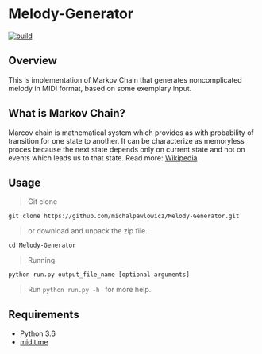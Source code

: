 # Melody-Generator

[![build](https://img.shields.io/appveyor/ci/gruntjs/grunt.svg)](https://github.com/michalpawlowicz/Melody-Generator)

## Overview
This is implementation of Markov Chain that generates noncomplicated melody in MIDI format, based on some exemplary input.

## What is Markov Chain?
Marcov chain is mathematical system which provides as with probability of transition for one state to another. It can be characterize as memoryless proces because the next state depends only on current state and not on events which leads us to that state. Read more: [Wikipedia](https://en.wikipedia.org/wiki/Markov_chain)

## Usage

> Git clone
```
git clone https://github.com/michalpawlowicz/Melody-Generator.git
```
> or download and unpack the zip file. 
```
cd Melody-Generator
```
> Running
```
python run.py output_file_name [optional arguments]
```
> Run ```python run.py -h ``` for more help.

## Requirements
* Python 3.6
* [miditime](https://github.com/cirlabs/miditime)

